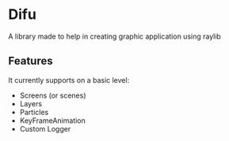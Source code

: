# Difu
A library made to help in creating graphic application using raylib

## Features
It currently supports on a basic level:
- Screens (or scenes)
- Layers
- Particles
- KeyFrameAnimation
- Custom Logger
